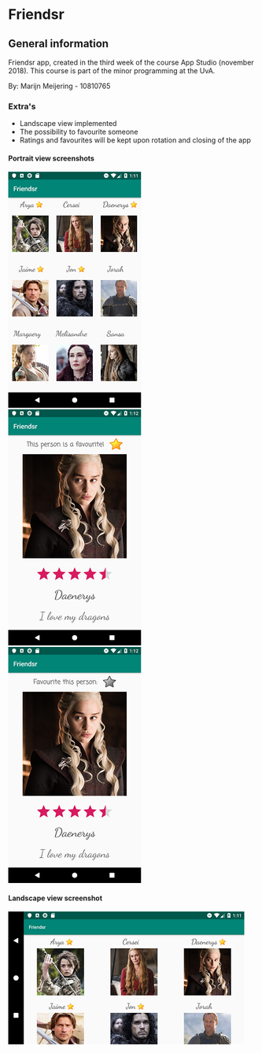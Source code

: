 # Friendsr

## General information
Friendsr app, created in the third week of the course App Studio (november 2018).
This course is part of the minor programming at the UvA.

By: Marijn Meijering - 10810765

### Extra's
* Landscape view implemented
* The possibility to favourite someone
* Ratings and favourites will be kept upon rotation and closing of the app

#### Portrait view screenshots
![App1 Friendsr](https://github.com/10810765/Friendsr/blob/master/doc/Friendsr_1.png)
![App2 Friendsr](https://github.com/10810765/Friendsr/blob/master/doc/Friendsr_2.png)
![App3 Friendsr](https://github.com/10810765/Friendsr/blob/master/doc/Friendsr_3.png)

#### Landscape view screenshot
![App4 Friendsr](https://github.com/10810765/Friendsr/blob/master/doc/Friendsr_4.png)
